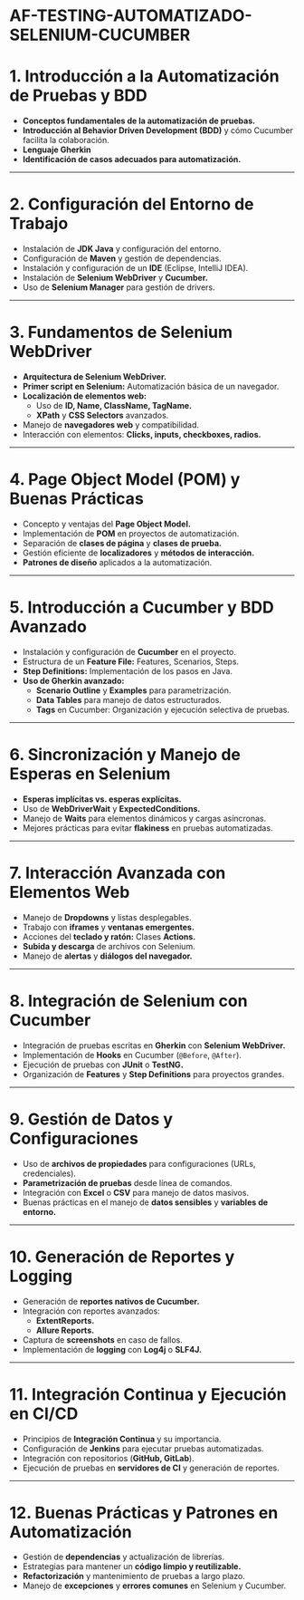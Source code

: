 # AF-TESTING-AUTOMATIZADO-SELENIUM-CUCUMBER

# 1. Introducción a la Automatización de Pruebas y BDD
- **Conceptos fundamentales de la automatización de pruebas.**  
- **Introducción al Behavior Driven Development (BDD)** y cómo Cucumber facilita la colaboración.  
- **Lenguaje Gherkin**  
- **Identificación de casos adecuados para automatización.**

---

# 2. Configuración del Entorno de Trabajo
- Instalación de **JDK Java** y configuración del entorno.  
- Configuración de **Maven** y gestión de dependencias.  
- Instalación y configuración de un **IDE** (Eclipse, IntelliJ IDEA).  
- Instalación de **Selenium WebDriver** y **Cucumber.**  
- Uso de **Selenium Manager** para gestión de drivers.

---

# 3. Fundamentos de Selenium WebDriver
- **Arquitectura de Selenium WebDriver.**  
- **Primer script en Selenium:** Automatización básica de un navegador.  
- **Localización de elementos web:**  
  - Uso de **ID, Name, ClassName, TagName.**  
  - **XPath** y **CSS Selectors** avanzados.  
- Manejo de **navegadores web** y compatibilidad.  
- Interacción con elementos: **Clicks, inputs, checkboxes, radios.**

---

# 4. Page Object Model (POM) y Buenas Prácticas
- Concepto y ventajas del **Page Object Model.**  
- Implementación de **POM** en proyectos de automatización.  
- Separación de **clases de página** y **clases de prueba.**  
- Gestión eficiente de **localizadores** y **métodos de interacción.**  
- **Patrones de diseño** aplicados a la automatización.

---

# 5. Introducción a Cucumber y BDD Avanzado
- Instalación y configuración de **Cucumber** en el proyecto.  
- Estructura de un **Feature File:** Features, Scenarios, Steps.  
- **Step Definitions:** Implementación de los pasos en Java.  
- **Uso de Gherkin avanzado:**  
  - **Scenario Outline** y **Examples** para parametrización.  
  - **Data Tables** para manejo de datos estructurados.  
  - **Tags** en Cucumber: Organización y ejecución selectiva de pruebas.

---

# 6. Sincronización y Manejo de Esperas en Selenium
- **Esperas implícitas vs. esperas explícitas.**  
- Uso de **WebDriverWait** y **ExpectedConditions.**  
- Manejo de **Waits** para elementos dinámicos y cargas asíncronas.  
- Mejores prácticas para evitar **flakiness** en pruebas automatizadas.

---

# 7. Interacción Avanzada con Elementos Web
- Manejo de **Dropdowns** y listas desplegables.  
- Trabajo con **iframes** y **ventanas emergentes.**  
- Acciones del **teclado y ratón:** Clases **Actions.**  
- **Subida y descarga** de archivos con Selenium.  
- Manejo de **alertas** y **diálogos del navegador.**

---

# 8. Integración de Selenium con Cucumber
- Integración de pruebas escritas en **Gherkin** con **Selenium WebDriver.**  
- Implementación de **Hooks** en Cucumber (`@Before`, `@After`).  
- Ejecución de pruebas con **JUnit** o **TestNG.**  
- Organización de **Features** y **Step Definitions** para proyectos grandes.

---

# 9. Gestión de Datos y Configuraciones
- Uso de **archivos de propiedades** para configuraciones (URLs, credenciales).  
- **Parametrización de pruebas** desde línea de comandos.  
- Integración con **Excel** o **CSV** para manejo de datos masivos.  
- Buenas prácticas en el manejo de **datos sensibles** y **variables de entorno.**

---

# 10. Generación de Reportes y Logging
- Generación de **reportes nativos de Cucumber.**  
- Integración con reportes avanzados:  
  - **ExtentReports.**  
  - **Allure Reports.**  
- Captura de **screenshots** en caso de fallos.  
- Implementación de **logging** con **Log4j** o **SLF4J.**

---

# 11. Integración Continua y Ejecución en CI/CD
- Principios de **Integración Continua** y su importancia.  
- Configuración de **Jenkins** para ejecutar pruebas automatizadas.  
- Integración con repositorios (**GitHub, GitLab**).  
- Ejecución de pruebas en **servidores de CI** y generación de reportes.

---

# 12. Buenas Prácticas y Patrones en Automatización
- Gestión de **dependencias** y actualización de librerías.  
- Estrategias para mantener un **código limpio y reutilizable.**  
- **Refactorización** y mantenimiento de pruebas a largo plazo.  
- Manejo de **excepciones** y **errores comunes** en Selenium y Cucumber.
